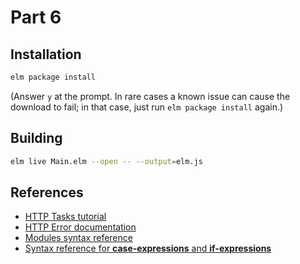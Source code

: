 Part 6
======

## Installation

```bash
elm package install
```

(Answer `y` at the prompt. In rare cases a known issue can cause the download
to fail; in that case, just run `elm package install` again.)

## Building

```bash
elm live Main.elm --open -- --output=elm.js
```

## References

* [HTTP Tasks tutorial](http://elm-lang.org/guide/reactivity#http-tasks)
* [HTTP Error documentation](http://package.elm-lang.org/packages/evancz/elm-http/3.0.0/Http#Error)
* [Modules syntax reference](http://elm-lang.org/docs/syntax#modules)
* [Syntax reference for **case-expressions** and **if-expressions**](http://elm-lang.org/docs/syntax#conditionals)
